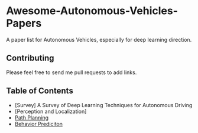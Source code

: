 # Awesome-Autonomous-Vehicles-Papers
A paper list for Autonomous Vehicles, especially for deep learning direction.


## Contributing

Please feel free to send me pull requests to add links.

## Table of Contents
* [Survey]
A Survey of Deep Learning Techniques for Autonomous Driving
* [Perception and Localization]
* [Path Planning](#courses)
* [Behavior Prediciton](#papers)

